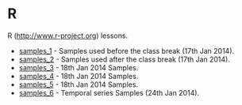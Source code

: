 R
=

R (http://www.r-project.org) lessons. 

* [samples_1](./samples_1) - Samples used before the class break (17th Jan 2014).
* [samples_2](./samples_2) - Samples used after the class break (17th Jan 2014).
* [samples_3](./samples_3) - 18th Jan 2014 Samples.
* [samples_4](./samples_4) - 18th Jan 2014 Samples.
* [samples_5](./samples_5) - 18th Jan 2014 Samples.
* [samples_6](./samples_6) - Temporal series Samples (24th Jan 2014).

